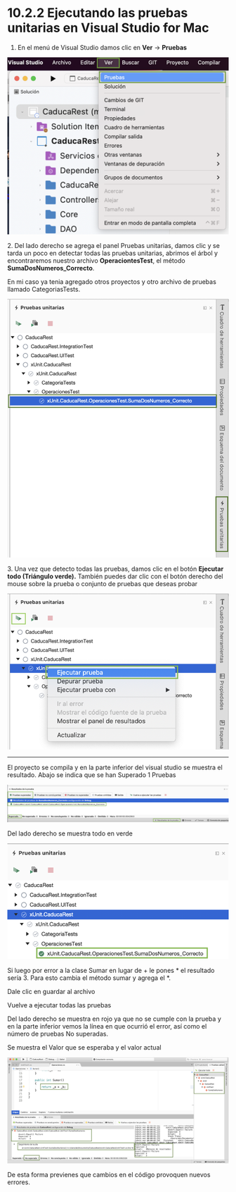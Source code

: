 # 10.2.2 Ejecutando las pruebas unitarias en Visual Studio for Mac

1. En el menú de Visual Studio damos clic en **Ver** -> **Pruebas**

![](<../../.gitbook/assets/image (624).png>)

2\. Del lado derecho se agrega el panel Pruebas unitarias, damos clic y se tarda un poco en detectar todas las pruebas unitarias, abrimos el árbol y encontraremos nuestro archivo **OperaciontesTest**, el método **SumaDosNumeros\_Correcto**.&#x20;

En mi caso ya tenia agregado otros proyectos y otro archivo de pruebas llamado CategoriasTests.

![](<../../.gitbook/assets/image (505).png>)

3\. Una vez que detecto todas las pruebas, damos clic en el botón **Ejecutar todo (Triángulo verde).** También puedes dar clic con el botón derecho del mouse sobre la prueba o conjunto de pruebas que deseas probar

![](<../../.gitbook/assets/image (506).png>)

****

El proyecto se compila y en la parte inferior del visual studio se muestra el resultado. Abajo se indica que se han Superado 1 Pruebas

![](<../../.gitbook/assets/image (507).png>)

Del lado derecho se muestra todo en verde

![](<../../.gitbook/assets/image (508).png>)

Si luego por error a la clase Sumar en lugar de + le pones \* el resultado sería 3. Para esto cambia el método sumar y agrega el \*.

Dale clic en guardar al archivo

Vuelve a ejecutar todas las pruebas

Del lado derecho se muestra en rojo ya que no se cumple con la prueba y en la parte inferior vemos la línea en que ocurrió el error, así como el número de pruebas No superadas.

Se muestra el Valor que se esperaba y el valor actual

![](<../../.gitbook/assets/image (200).png>)

De esta forma previenes que cambios en el código provoquen nuevos errores.

